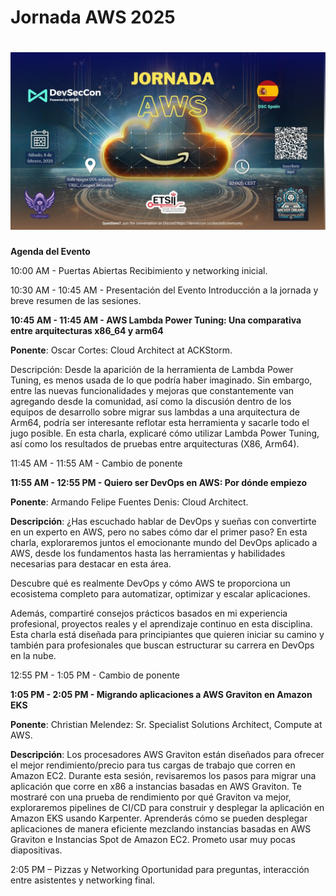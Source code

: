 # Jornada AWS 2025
# ![Jornada AWS 2025](JornadaAWS2025.jpeg)

**Agenda del Evento**

10:00 AM - Puertas Abiertas Recibimiento y networking inicial.

10:30 AM - 10:45 AM - Presentación del Evento Introducción a la jornada y breve resumen de las sesiones.

**10:45 AM - 11:45 AM - AWS Lambda Power Tuning: Una comparativa entre arquitecturas x86_64 y arm64**

**Ponente**: Oscar Cortes: Cloud Architect at ACKStorm.

Descripción:
Desde la aparición de la herramienta de Lambda Power Tuning, es menos usada de lo que podría haber imaginado. Sin embargo, entre las nuevas funcionalidades y mejoras que constantemente van agregando desde la comunidad, así como la discusión dentro de los equipos de desarrollo sobre migrar sus lambdas a una arquitectura de Arm64, podría ser interesante reflotar esta herramienta y sacarle todo el jugo posible. En esta charla, explicaré cómo utilizar Lambda Power Tuning, así como los resultados de pruebas entre arquitecturas (X86, Arm64).

11:45 AM - 11:55 AM - Cambio de ponente

**11:55 AM - 12:55 PM - Quiero ser DevOps en AWS: Por dónde empiezo**

**Ponente**: Armando Felipe Fuentes Denis: Cloud Architect.

**Descripción**:
¿Has escuchado hablar de DevOps y sueñas con convertirte en un experto en AWS, pero no sabes cómo dar el primer paso? En esta charla, exploraremos juntos el emocionante mundo del DevOps aplicado a AWS, desde los fundamentos hasta las herramientas y habilidades necesarias para destacar en esta área.

Descubre qué es realmente DevOps y cómo AWS te proporciona un ecosistema completo para automatizar, optimizar y escalar aplicaciones.

Además, compartiré consejos prácticos basados en mi experiencia profesional, proyectos reales y el aprendizaje continuo en esta disciplina. Esta charla está diseñada para principiantes que quieren iniciar su camino y también para profesionales que buscan estructurar su carrera en DevOps en la nube.


12:55 PM - 1:05 PM - Cambio de ponente

**1:05 PM - 2:05 PM - Migrando aplicaciones a AWS Graviton en Amazon EKS**

**Ponente**: Christian Melendez: Sr. Specialist Solutions Architect, Compute at AWS.


**Descripción**:
Los procesadores AWS Graviton están diseñados para ofrecer el mejor rendimiento/precio para tus cargas de trabajo que corren en Amazon EC2. Durante esta sesión, revisaremos los pasos para migrar una aplicación que corre en x86 a instancias basadas en AWS Graviton. Te mostraré con una prueba de rendimiento por qué Graviton va mejor, exploraremos pipelines de CI/CD para construir y desplegar la aplicación en Amazon EKS usando Karpenter. Aprenderás cómo se pueden desplegar aplicaciones de manera eficiente mezclando instancias basadas en AWS Graviton e Instancias Spot de Amazon EC2. Prometo usar muy pocas diapositivas.

2:05 PM – Pizzas y Networking Oportunidad para preguntas, interacción entre asistentes y networking final.
